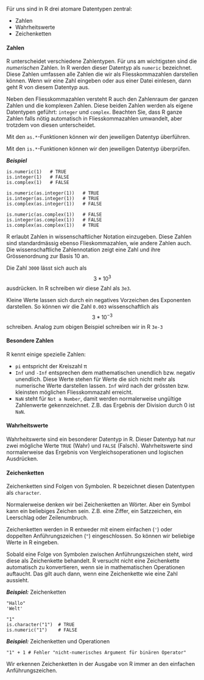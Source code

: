 Für uns sind in R drei atomare Datentypen zentral: 

* Zahlen
* Wahrheitswerte 
* Zeichenketten

#### Zahlen

R unterscheidet verschiedene Zahlentypen. Für uns am wichtigsten sind die *numerischen* Zahlen. In R werden dieser Datentyp als `numeric` bezeichnet. Diese Zahlen umfassen alle Zahlen die wir als Fliesskommazahlen darstellen können. Wenn wir eine Zahl eingeben oder aus einer Datei einlesen, dann geht R von diesem Datentyp aus. 

Neben den Fliesskommazahlen versteht R auch den Zahlenraum der ganzen Zahlen und die komplexen Zahlen. Diese beiden Zahlen werden als eigene Datentypen geführt: `integer` und `complex`. Beachten Sie, dass R ganze Zahlen falls nötig automatisch in Fliesskommazahlen umwandelt, aber trotzdem von diesen unterscheidet. 

Mit den `as.*`-Funktionen können wir den jeweiligen Datentyp überführen. 

Mit den `is.*`-Funktionen können wir den jeweiligen Datentyp überprüfen. 


***Beispiel***

```
is.numeric(1)   # TRUE
is.integer(1)   # FALSE
is.complex(1)   # FALSE

is.numeric(as.integer(1))   # TRUE
is.integer(as.integer(1))   # TRUE
is.complex(as.integer(1))   # FALSE

is.numeric(as.complex(1))   # FALSE
is.integer(as.complex(1))   # FALSE
is.complex(as.complex(1))   # TRUE
```

R erlaubt Zahlen in wissenschaftlicher Notation einzugeben. Diese Zahlen sind standardmässig ebenso Flieskommazahlen, wie andere Zahlen auch. Die wissenschaftliche Zahlennotation zeigt eine Zahl und ihre Grössenordnung zur Basis 10 an. 

Die Zahl `3000` lässt sich auch als $$3 * 10^3$$ ausdrücken. In R schreiben wir diese Zahl als `3e3`. 

Kleine Werte lassen sich durch ein negatives Vorzeichen des Exponenten darstellen. So können wir die Zahl `0.003` wissenschaftlich als $$3 * 10^{-3}$$ schreiben. Analog zum obigen Beispiel schreiben wir in R `3e-3`

####  Besondere Zahlen

R kennt einige spezielle Zahlen: 

* `pi` entspricht der Kreiszahl π
* `Inf` und `-Inf` entsprechen dem mathematischen unendlich bzw. negativ unendlich. Diese Werte stehen für Werte die sich nicht mehr als numerische Werte darstellen lassen. `Inf` wird nach der grössten bzw. kleinsten möglichen Fliesskommazahl erreicht. 
* `NaN` steht für `Not a Number`, damit werden normalerweise ungültige Zahlenwerte gekennzeichnet. Z.B. das Ergebnis der Division durch 0 ist `NaN`. 

#### Wahrheitswerte

Wahrheitswerte sind ein besonderer Datentyp in R. Dieser Datentyp hat nur zwei mögliche Werte `TRUE` (Wahr) und `FALSE` (Falsch). Wahrheitswerte sind normalerweise das Ergebnis von Vergleichsoperationen und logischen Ausdrücken.

#### Zeichenketten 

Zeichenketten sind Folgen von Symbolen. R bezeichnet diesen Datentypen als `character`.

Normalerweise denken wir bei Zeichenketten an Wörter. Aber ein Symbol kann ein beliebiges Zeichen sein. Z.B. eine Ziffer, ein Satzzeichen, ein Leerschlag oder Zeilenumbruch.

Zeichenketten werden in R entweder mit einem einfachen (`'`) oder doppelten Anführungszeichen (`"`) eingeschlossen. So können wir beliebige Werte in R eingeben. 

Sobald eine Folge von Symbolen zwischen Anführungszeichen steht, wird diese als Zeichenkette behandelt. R versucht nicht eine Zeichenkette automatisch zu konvertieren, wenn sie in mathematischen Operationen auftaucht. Das gilt auch dann, wenn eine Zeichenkette wie eine Zahl aussieht.

***Beispiel:*** Zeichenketten

``` 
"Hallo"
'Welt' 

"1"
is.character("1")  # TRUE
is.numeric("1")    # FALSE
```

***Beispiel:*** Zeichenketten und Operationen

```
"1" + 1 # Fehler "nicht-numerisches Argument für binären Operator"
```

Wir erkennen Zeichenketten in der Ausgabe von R immer an den einfachen Anführungszeichen.